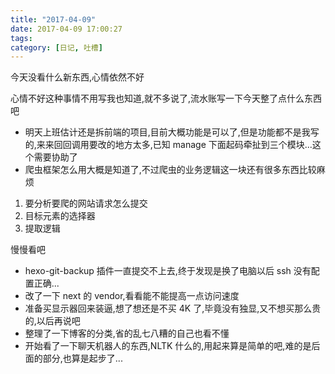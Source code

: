 ```yaml
---
title: "2017-04-09"
date: 2017-04-09 17:00:27
tags:
category: [日记, 吐槽]
---
```


今天没看什么新东西,心情依然不好

<!--more-->

心情不好这种事情不用写我也知道,就不多说了,流水账写一下今天整了点什么东西吧

- 明天上班估计还是拆前端的项目,目前大概功能是可以了,但是功能都不是我写的,来来回回调用要改的地方太多,已知 manage 下面起码牵扯到三个模块...这个需要协助了
- 爬虫框架怎么用大概是知道了,不过爬虫的业务逻辑这一块还有很多东西比较麻烦

1. 要分析要爬的网站请求怎么提交
1. 目标元素的选择器
1. 提取逻辑

慢慢看吧

- hexo-git-backup 插件一直提交不上去,终于发现是换了电脑以后 ssh 没有配置正确...
- 改了一下 next 的 vendor,看看能不能提高一点访问速度
- 准备买显示器回来装逼,想了想还是不买 4K 了,毕竟没有独显,又不想买那么贵的,以后再说吧
- 整理了一下博客的分类,省的乱七八糟的自己也看不懂
- 开始看了一下聊天机器人的东西,NLTK 什么的,用起来算是简单的吧,难的是后面的部分,也算是起步了...
